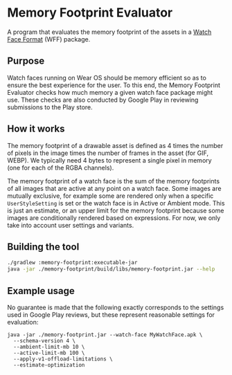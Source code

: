 # Memory Footprint Evaluator

A program that evaluates the memory footprint of the assets in a [Watch Face Format][wff]
(WFF) package.

## Purpose

Watch faces running on Wear OS should be memory efficient so as to ensure the
best experience for the user. To this end, the Memory Footprint Evaluator checks
how much memory a given watch face package might use. These checks are also
conducted by Google Play in reviewing submissions to the Play store.

## How it works

The memory footprint of a drawable asset is defined as 4 times the number of
pixels in the image times the number of frames in the asset (for GIF, WEBP). We
typically need 4 bytes to represent a single pixel in memory (one for each of
the RGBA channels).

The memory footprint of a watch face is the sum of the memory footprints of all
images that are active at any point on a watch face. Some images are mutually
exclusive, for example some are rendered only when a specific `UserStyleSetting`
is set or the watch face is in Active or Ambient mode. This is just an estimate,
or an upper limit for the memory footprint because some images are conditionally
rendered based on expressions. For now, we only take into account user settings
and variants.

## Building the tool

```bash
./gradlew :memory-footprint:executable-jar
java -jar ./memory-footprint/build/libs/memory-footprint.jar --help
```

## Example usage

No guarantee is made that the following exactly corresponds to the settings used
in Google Play reviews, but these represent reasonable settings for evaluation:

```shell
java -jar ./memory-footprint.jar --watch-face MyWatchFace.apk \
  --schema-version 4 \
  --ambient-limit-mb 10 \
  --active-limit-mb 100 \
  --apply-v1-offload-limitations \
  --estimate-optimization
```

[wff]:  https://developer.android.com/training/wearables/wff
